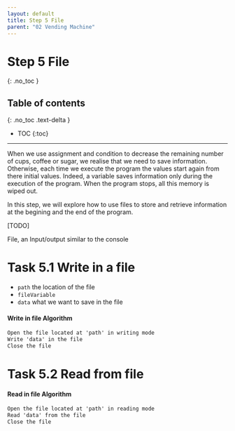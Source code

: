 ```yaml
---
layout: default
title: Step 5 File
parent: "02 Vending Machine"
---
```


# Step 5 File
{: .no_toc }

## Table of contents
{: .no_toc .text-delta }

- TOC
{:toc}

---

When we use assignment and condition to decrease the remaining number of cups, coffee or sugar, we realise that we need to save information. Otherwise, each time we execute the program the values start again from there initial values. Indeed, a variable saves information only during the execution of the program. When the program stops, all this memory is wiped out.

In this step, we will explore how to use files to store and retrieve information at the begining and the end of the program.

[TODO]

File, an Input/output similar to the console

# Task 5.1 Write in a file

* `path` the location of the file
* `fileVariable` 
* `data` what we want to save in the file

#### Write in file Algorithm

```markdown
Open the file located at 'path' in writing mode
Write 'data' in the file
Close the file
```



# Task 5.2 Read from file

#### Read in file Algorithm

```markdown
Open the file located at 'path' in reading mode
Read 'data' from the file
Close the file
```